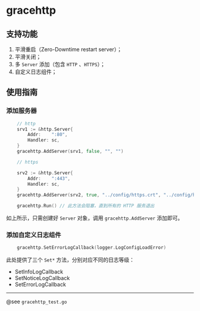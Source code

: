 # gracehttp
## 支持功能
1. 平滑重启（Zero-Downtime restart server）；
2. 平滑关闭；
3. 多 `Server` 添加（包含 `HTTP` 、`HTTPS`）；
4. 自定义日志组件；

## 使用指南
### 添加服务器
```go
    // http
	srv1 := &http.Server{
		Addr:    ":80",
		Handler: sc,
	}
	gracehttp.AddServer(srv1, false, "", "")

    // https

	srv2 := &http.Server{
		Addr:    ":443",
		Handler: sc,
	}
	gracehttp.AddServer(srv2, true, "../config/https.crt", "../config/https.key")

	gracehttp.Run() // 此方法会阻塞，直到所有的 HTTP 服务退出
```

如上所示，只需创建好 `Server` 对象，调用 `gracehttp.AddServer` 添加即可。

### 添加自定义日志组件
```go
	gracehttp.SetErrorLogCallback(logger.LogConfigLoadError)
```

此处提供了三个 `Set*` 方法，分别对应不同的日志等级：
* SetInfoLogCallback
* SetNoticeLogCallback
* SetErrorLogCallback

---
@see `gracehttp_test.go`
